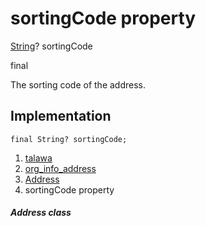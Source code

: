 
<div>

# sortingCode property

</div>


[String](https://api.flutter.dev/flutter/dart-core/String-class.html)?
sortingCode


final




The sorting code of the address.



## Implementation

``` language-dart
final String? sortingCode;
```







1.  [talawa](../../index.html)
2.  [org_info_address](../../models_organization_org_info_address/)
3.  [Address](../../models_organization_org_info_address/Address-class.html)
4.  sortingCode property

##### Address class







